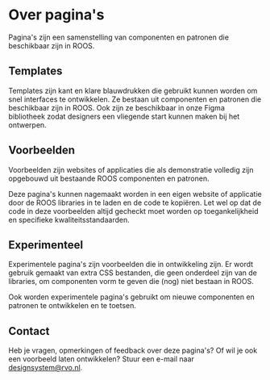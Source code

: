 # Over pagina's

Pagina's zijn een samenstelling van componenten en patronen die beschikbaar zijn in ROOS.

## Templates

Templates zijn kant en klare blauwdrukken die gebruikt kunnen worden om snel interfaces te ontwikkelen. Ze bestaan uit componenten en patronen die beschikbaar zijn in ROOS. Ook zijn ze beschikbaar in onze Figma bibliotheek zodat designers een vliegende start kunnen maken bij het ontwerpen.

## Voorbeelden

Voorbeelden zijn websites of applicaties die als demonstratie volledig zijn opgebouwd uit bestaande ROOS componenten en patronen.

Deze pagina's kunnen nagemaakt worden in een eigen website of applicatie door de ROOS libraries in te laden en de code te kopiëren. Let wel op dat de code in deze voorbeelden altijd gecheckt moet worden op toegankelijkheid en specifieke kwaliteitsstandaarden.

## Experimenteel

Experimentele pagina's zijn voorbeelden die in ontwikkeling zijn. Er wordt gebruik gemaakt van extra CSS bestanden, die geen onderdeel zijn van de libraries, om componenten vorm te geven die (nog) niet bestaan in ROOS.

Ook worden experimentele pagina's gebruikt om nieuwe componenten en patronen te ontwikkelen en te toetsen.

## Contact

Heb je vragen, opmerkingen of feedback over deze pagina's? Of wil je ook een voorbeeld laten ontwikkelen? Stuur een e-mail naar <designsystem@rvo.nl>.
